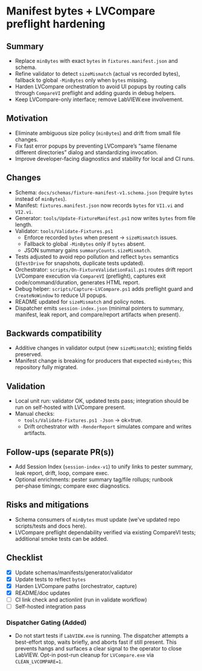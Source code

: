 # Manifest bytes + LVCompare preflight hardening

## Summary

- Replace `minBytes` with exact `bytes` in `fixtures.manifest.json` and schema.
- Refine validator to detect `sizeMismatch` (actual vs recorded bytes), fallback to global `-MinBytes` only when `bytes` missing.
- Harden LVCompare orchestration to avoid UI popups by routing calls through `CompareVI` preflight and adding guards in debug helpers.
- Keep LVCompare-only interface; remove LabVIEW.exe involvement.

## Motivation

- Eliminate ambiguous size policy (`minBytes`) and drift from small file changes.
- Fix fast error popups by preventing LVCompare’s “same filename different directories” dialog and standardizing invocation.
- Improve developer-facing diagnostics and stability for local and CI runs.

## Changes

- Schema: `docs/schemas/fixture-manifest-v1.schema.json` (require `bytes` instead of `minBytes`).
- Manifest: `fixtures.manifest.json` now records `bytes` for `VI1.vi` and `VI2.vi`.
- Generator: `tools/Update-FixtureManifest.ps1` now writes `bytes` from file length.
- Validator: `tools/Validate-Fixtures.ps1`
  - Enforce recorded `bytes` when present → `sizeMismatch` issues.
  - Fallback to global `-MinBytes` only if `bytes` absent.
  - JSON summary gains `summaryCounts.sizeMismatch`.
- Tests adjusted to avoid repo pollution and reflect `bytes` semantics (`$TestDrive` for snapshots, duplicate tests updated).
- Orchestrator: `scripts/On-FixtureValidationFail.ps1` routes drift report LVCompare execution via `CompareVI` (preflight), captures exit code/command/duration, generates HTML report.
- Debug helper: `scripts/Capture-LVCompare.ps1` adds preflight guard and `CreateNoWindow` to reduce UI popups.
- README updated for `sizeMismatch` and policy notes.
- Dispatcher emits `session-index.json` (minimal pointers to summary, manifest, leak report, and compare/report artifacts when present).

## Backwards compatibility

- Additive changes in validator output (new `sizeMismatch`); existing fields preserved.
- Manifest change is breaking for producers that expected `minBytes`; this repository fully migrated.

## Validation

- Local unit run: validator OK, updated tests pass; integration should be run on self-hosted with LVCompare present.
- Manual checks:
  - `tools/Validate-Fixtures.ps1 -Json` → ok=true.
  - Drift orchestrator with `-RenderReport` simulates compare and writes artifacts.

## Follow-ups (separate PR(s))

- Add Session Index (`session-index-v1`) to unify links to pester summary, leak report, drift, loop, compare exec.
- Optional enrichments: pester summary tag/file rollups; runbook per‑phase timings; compare exec diagnostics.

## Risks and mitigations

- Schema consumers of `minBytes` must update (we've updated repo scripts/tests and docs here).
- LVCompare preflight dependability verified via existing CompareVI tests; additional smoke tests can be added.

## Checklist

- [x] Update schemas/manifests/generator/validator
- [x] Update tests to reflect `bytes`
- [x] Harden LVCompare paths (orchestrator, capture)
- [x] README/doc updates
- [ ] CI link check and actionlint (run in validate workflow)
- [ ] Self-hosted integration pass

### Dispatcher Gating (Added)

- Do not start tests if `LabVIEW.exe` is running. The dispatcher attempts a best-effort stop, waits briefly, and aborts fast if still present. This prevents hangs and surfaces a clear signal to the operator to close LabVIEW. Opt-in post-run cleanup for `LVCompare.exe` via `CLEAN_LVCOMPARE=1`.
